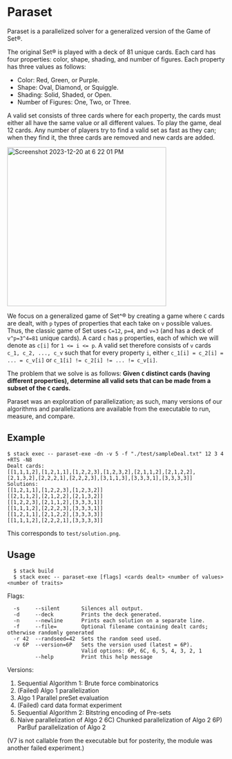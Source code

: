 # Paraset
Paraset is a parallelized solver for a generalized version of the Game of Set®. 

The original Set® is played with a deck of 81 unique cards. Each card has four properties: color, shape, shading, and number of figures. Each property has three values as follows:
- Color: Red, Green, or Purple.
- Shape: Oval, Diamond, or Squiggle.
- Shading: Solid, Shaded, or Open.
- Number of Figures: One, Two, or Three.
  
A valid set consists of three cards where for each property, the cards must either all have the same value or all different values.
To play the game, deal 12 cards. Any number of players try to find a valid set as fast as they can; when they find it, the three cards are removed and new cards are added. 

<img width="368" alt="Screenshot 2023-12-20 at 6 22 01 PM" src="https://github.com/ruan-xian/paraset/assets/72535898/b8bbba80-9557-4538-853e-aee3ac25285f">

We focus on a generalized game of Set^® by creating a game where `C` cards are dealt, with `p` types of properties that each take on `v` possible values. Thus, the classic game of Set uses `C=12`, `p=4`, and `v=3` (and has a deck of `v^p=3^4=81` unique cards). A card `c` has `p` properties, each of which we will denote as `c[i]` for `1 <= i <= p`. 
A valid set therefore consists of `v` cards `c_1, c_2, ..., c_v` such that for every property `i`, either `c_1[i] = c_2[i] = ... = c_v[i]` or `c_1[i] != c_2[i] != ... != c_v[i]`.

The problem that we solve is as follows: **Given `C` distinct cards (having different properties), determine all valid sets that can be made from a subset of the `C` cards.**

Paraset was an exploration of parallelization; as such, many versions of our algorithms and parallelizations are available from the executable to run, measure, and compare.

## Example
```
$ stack exec -- paraset-exe -dn -v 5 -f "./test/sampleDeal.txt" 12 3 4 +RTS -N8
Dealt cards:
[[1,1,1,2],[1,2,1,1],[1,2,2,3],[1,2,3,2],[2,1,1,2],[2,1,2,2],[2,1,3,2],[2,2,2,1],[2,2,2,3],[3,1,1,3],[3,3,3,1],[3,3,3,3]]
Solutions:
[[1,2,1,1],[1,2,2,3],[1,2,3,2]]
[[2,1,1,2],[2,1,2,2],[2,1,3,2]]
[[1,2,2,3],[2,1,1,2],[3,3,3,1]]
[[1,1,1,2],[2,2,2,3],[3,3,3,1]]
[[1,2,1,1],[2,1,2,2],[3,3,3,3]]
[[1,1,1,2],[2,2,2,1],[3,3,3,3]]
```
This corresponds to `test/solution.png`. 

## Usage
```
  $ stack build
  $ stack exec -- paraset-exe [flags] <cards dealt> <number of values> <number of traits>
```
Flags:
```
  -s     --silent       Silences all output.
  -d     --deck         Prints the deck generated.
  -n     --newline      Prints each solution on a separate line.
  -f     --file=        Optional filename containing dealt cards; otherwise randomly generated
  -r 42  --randseed=42  Sets the random seed used.
  -v 6P  --version=6P   Sets the version used (latest = 6P). 
                        Valid options: 6P, 6C, 6, 5, 4, 3, 2, 1
         --help         Print this help message
```

Versions:
1) Sequential Algorithm 1: Brute force combinatorics
2) (Failed) Algo 1 parallelization
3) Algo 1 Parallel preSet evaluation
4) (Failed) card data format experiment
5) Sequential Algorithm 2: Bitstring encoding of Pre-sets
6) Naive parallelization of Algo 2
6C) Chunked parallelization of Algo 2
6P) ParBuf parallelization of Algo 2

(V7 is not callable from the executable but for posterity, the module was another failed experiment.)

